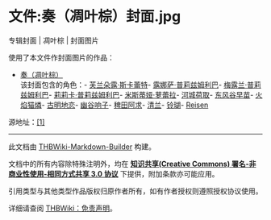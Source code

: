 # 文件:奏（凋叶棕）封面.jpg

<!-- source html: G:\repos\THBWiki-Markdown-Builder\THBWikiMarkdown\Temp\file\4\47\ns6%3A%E5%A5%8F%EF%BC%88%E5%87%8B%E5%8F%B6%E6%A3%95%EF%BC%89%E5%B0%81%E9%9D%A2%2Ejpg.html -->

专辑封面 | 凋叶棕 | 封面图片

  
使用了本文件作封面图片的作品：
  

- [奏（凋叶棕）](./奏（凋叶棕）.md)  
该封面包含的角色：- [芙兰朵露·斯卡蕾特](./芙兰朵露·斯卡蕾特.md)- [露娜萨·普莉兹姆利巴](./露娜萨·普莉兹姆利巴.md)- [梅露兰·普莉兹姆利巴](./梅露兰·普莉兹姆利巴.md)- [莉莉卡·普莉兹姆利巴](./莉莉卡·普莉兹姆利巴.md)- [米斯蒂娅·萝蕾拉](./米斯蒂娅·萝蕾拉.md)- [河城荷取](./河城荷取.md)- [东风谷早苗](./东风谷早苗.md)- [火焰猫燐](./火焰猫燐.md)- [古明地恋](./古明地恋.md)- [幽谷响子](./幽谷响子.md)- [稗田阿求](./稗田阿求.md)- [清兰](./清兰.md)- [铃瑚](./铃瑚.md)- [Reisen](./Reisen.md)

  
源地址：[[1]](https://twitter.com/nebulastall/status/1118882149006839808/photo/1)
  





---

此文档由 [THBWiki-Markdown-Builder](https://github.com/Delsin-Yu/THBWiki-Markdown-Builder) 构建。

文档中的所有内容除特殊注明外，均在 [**知识共享(Creative Commons) 署名-非商业性使用-相同方式共享 3.0 协议**](https://creativecommons.org/licenses/by-sa/3.0/deed.zh-hans) 下提供，附加条款亦可能应用。

引用类型与其他类型作品版权归原作者所有，如有作者授权则遵照授权协议使用。

详细请查阅 [THBWiki：免责声明](https://thbwiki.cc/THBWiki:%E5%85%8D%E8%B4%A3%E5%A3%B0%E6%98%8E)。

